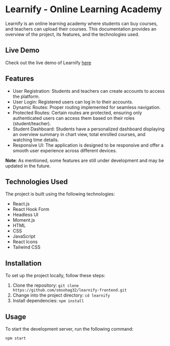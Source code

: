# Learnify - Online Learning Academy

Learnify is an online learning academy where students can buy courses, and teachers can upload their courses. This documentation provides an overview of the project, its features, and the technologies used.

## Live Demo

Check out the live demo of Learnify [here](https://learnify-sm.netlify.app/)

## Features

- User Registration: Students and teachers can create accounts to access the platform.
- User Login: Registered users can log in to their accounts.
- Dynamic Routes: Proper routing implemented for seamless navigation.
- Protected Routes: Certain routes are protected, ensuring only authenticated users can access them based on their roles (student/teacher).
- Student Dashboard: Students have a personalized dashboard displaying an overview summary in chart view, total enrolled courses, and watching time details.
- Responsive UI: The application is designed to be responsive and offer a smooth user experience across different devices.

**Note**: As mentioned, some features are still under development and may be updated in the future.

## Technologies Used

The project is built using the following technologies:

- React.js
- React Hook Form
- Headless UI
- Moment.js
- HTML
- CSS
- JavaScript
- React Icons
- Tailwind CSS

## Installation

To set up the project locally, follow these steps:

1. Clone the repository: `git clone https://github.com/smsohag32/learnify-frontend.git`
2. Change into the project directory: `cd learnify`
3. Install dependencies: `npm install`

## Usage

To start the development server, run the following command:

```bash
npm start
```
